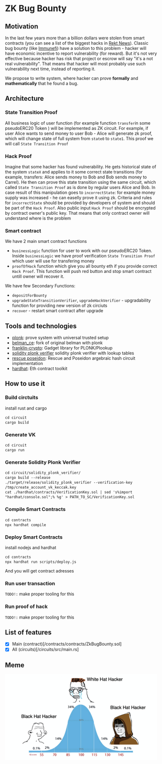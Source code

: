 # ZK Bug Bounty

## Motivation

In the last few years more than a billion dollars were stolen from smart contracts (you can see a list of the biggest hacks in [Rekt News](https://rekt.news/leaderboard/)). Classic bug bounty (like [Immunefi](https://immunefi.com)) have a solution to this problem - hacker will have economic incentive to report vulnerability (for reward). But it's not very effective because hacker has risk that project or escrow will say "it's a not real vulnerability". That means that hacker will most probably use such vulnerability next time, instead of reporting it.

We propose to write system, where hacker can prove **formally** and **mathematically** that he found a bug.

## Architecture

### State Transition Proof

All business logic of user function (for example function `transfer`in some pseudoERC20 Token ) will be implemented as ZK circuit. For example, if user Alice wants to send money to user Bob - Alice will generate zk proof, which will change state of full system from `state0` to `state1`. This proof we will call `State Transition Proof`

### Hack Proof

Imagine that some hacker has found vulnerability. He gets historical state of the system `stateX` and applies to it some correct state transitions (for example, transfers: Alice sends money to Bob and Bob sends money to Carrel). He then can prove this state transition using the same circuit, which called `State Transition Proof` as is done by regular users Alice and Bob. In case result of this manipulation goes to `incorrectState`: for example money supply was increased - he can easelly prove it using zk. Criteria and rules for `incorrectState` should be provided by developers of system and should be part of the `Hack Proof`. Also public input `Hack Proof` should be encrypted by contract owner's public key. That means that only contract owner will understand where is the problem

### Smart contract

We have 2 main smart contract functions
- `businessLogic` function for user to work with our pseudoERC20 Token. Inside `businessLogic` we have proof verification `State Transition Proof` which user will use for transfering money
- `proofOfHack` function which give you all bounty eth if you provide correct `Hack Proof`. This function will push red button and stop smart contract untill owner will recover it.

We have few Secondary Functions:
- `depositForBounty`
- `upgradeStateTransitionVerifier`, `upgradeHackVerifier` - upgradability function for providing new version of zk circiuts
- `recover` - restart smart contract after upgrade

## Tools and technologies

- [plonk](https://eprint.iacr.org/2019/953.pdf): prove system with universal trusted setup
- [belman_ce](https://github.com/matter-labs/bellman): fork of original belman with plonk
- [franklin-crypto](https://github.com/matter-labs/franklin-crypto): Gadget library for PLONK/Plookup
- [solidity plonk verifier](https://github.com/andreysobol/solidity_plonk_verifier) solidity plonk verifier with lookup tables
- [rescue poseidon](https://github.com/matter-labs/rescue-poseidon): Rescue and Poseidon argebraic hash circuit implementation 
- [hardhat](https://hardhat.org/): Eth contract toolkit

## How to use it

### Build circtuits

install rust and cargo

```
cd circuit
cargo build
```

### Generate VK

```
cd circuit
cargo run
```

### Generate Solidity Plonk Verifier

```
cd circuit/solidity_plonk_verifier/
cargo build --release
./target/release/solidity_plonk_verifier --verification-key /tmp/create_account_vk_keccak.key
cat ./hardhat/contracts/VerificationKey.sol | sed 's%import "hardhat/console.sol";% %g' > PATH_TO_SC/VerificationKey.sol
```

### Compile Smart Contracts

```
cd contracts
npx hardhat compile
```

### Deploy Smart Contracts

install nodejs and hardhat

```
cd contracts
npx hardhat run scripts/deploy.js
```

And you will get contract adresses

### Run user transaction

`TODO!:` make proper tooling for this

### Run proof of hack

`TODO!:` make proper tooling for this

## List of features

- [x] Main (contract)[/contracts/contracts/ZkBugBounty.sol]
- [x] All (circuits)[/circuits/src/main.rs]

## Meme

![Black and white hackers meme](/img/blackwhitememe.png)

